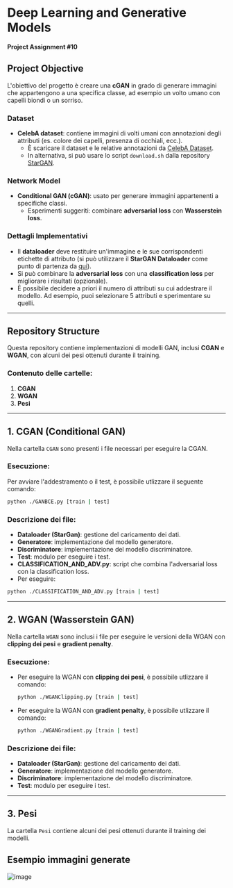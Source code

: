 
# Deep Learning and Generative Models  
**Project Assignment #10**

## Project Objective  
L'obiettivo del progetto è creare una **cGAN** in grado di generare immagini che appartengono a una specifica classe, ad esempio un volto umano con capelli biondi o un sorriso.

### Dataset  
- **CelebA dataset**: contiene immagini di volti umani con annotazioni degli attributi (es. colore dei capelli, presenza di occhiali, ecc.).
  - È scaricare il dataset e le relative annotazioni da [CelebA Dataset](https://mmlab.ie.cuhk.edu.hk/projects/CelebA.html).
  - In alternativa, si può usare lo script `download.sh` dalla repository [StarGAN](https://github.com/yunjey/stargan).

### Network Model  
- **Conditional GAN (cGAN)**: usato per generare immagini appartenenti a specifiche classi.
  - Esperimenti suggeriti: combinare **adversarial loss** con **Wasserstein loss**.
  
### Dettagli Implementativi  
- Il **dataloader** deve restituire un'immagine e le sue corrispondenti etichette di attributo (si può utilizzare il **StarGAN Dataloader** come punto di partenza da [qui](https://github.com/yunjey/stargan)).
- Si può combinare la **adversarial loss** con una **classification loss** per migliorare i risultati (opzionale).
- È possibile decidere a priori il numero di attributi su cui addestrare il modello. Ad esempio, puoi selezionare 5 attributi e sperimentare su quelli.

---

## Repository Structure

Questa repository contiene implementazioni di modelli GAN, inclusi **CGAN** e **WGAN**, con alcuni dei pesi ottenuti durante il training.

### Contenuto delle cartelle:
1. **CGAN**
2. **WGAN**
3. **Pesi**

---

## 1. CGAN (Conditional GAN)

Nella cartella `CGAN` sono presenti i file necessari per eseguire la CGAN.

### Esecuzione:
Per avviare l'addestramento o il test, è possibile utlizzare il seguente comando:

```bash
python ./GANBCE.py [train | test]
```

### Descrizione dei file:
- **Dataloader (StarGan)**: gestione del caricamento dei dati.
- **Generatore**: implementazione del modello generatore.
- **Discriminatore**: implementazione del modello discriminatore.
- **Test**: modulo per eseguire i test.
- **CLASSIFICATION_AND_ADV.py**: script che combina l'adversarial loss con la classification loss.
- Per eseguire:

```bash
python ./CLASSIFICATION_AND_ADV.py [train | test]
```

---

## 2. WGAN (Wasserstein GAN)

Nella cartella `WGAN` sono inclusi i file per eseguire le versioni della WGAN con **clipping dei pesi** e **gradient penalty**.

### Esecuzione:
- Per eseguire la WGAN con **clipping dei pesi**, è possibile utlizzare il comando:

  ```bash
  python ./WGANClipping.py [train | test]
  ```

- Per eseguire la WGAN con **gradient penalty**, è possibile utlizzare il comando:

  ```bash
  python ./WGANGradient.py [train | test]
  ```

### Descrizione dei file:
- **Dataloader (StarGan)**: gestione del caricamento dei dati.
- **Generatore**: implementazione del modello generatore.
- **Discriminatore**: implementazione del modello discriminatore.
- **Test**: modulo per eseguire i test.

---

## 3. Pesi

La cartella `Pesi` contiene alcuni dei pesi ottenuti durante il training dei modelli.

## Esempio immagini generate
![image](https://github.com/user-attachments/assets/2e573def-2793-411e-880f-920a7d59f9b9)




